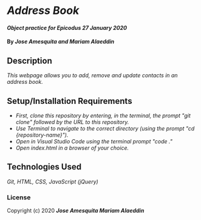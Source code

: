 # _Address Book_

#### _Object practice for Epicodus_ _27 January 2020_

#### By _**Jose Amesquita and Mariam Alaeddin**_

## Description

_This webpage allows you to add, remove and update contacts in an address book._

<!-- 1. _Behavior: A year is not a leap year if it is not divisible by 4._
* _Input: 1993_
* _Output: false_
2. _Behavior: A year is a leap year if it is divisible by 4._
* _Input: 2004_
* _Output: true_
3. _Behavior: A year is not a leap year if it is divisible by 100._
* _Input: 1900_
* _Output: false_
4. _Behavior: A year is a leap year if it is divisible by 400._
* _Input: 2000_
* _Output: true_ -->

## Setup/Installation Requirements

* _First, clone this repository by entering, in the terminal, the prompt "git clone" followed by the URL to this repository._
* _Use Terminal to navigate to the correct directory (using the prompt "cd {repository-name}")._
* _Open in Visual Studio Code using the terminal prompt "code ."_
* _Open index.html in a browser of your choice._

## Technologies Used

_Git, HTML, CSS, JavaScript (jQuery)_

### License

Copyright (c) 2020 **_Jose Amesquita Mariam Alaeddin_**